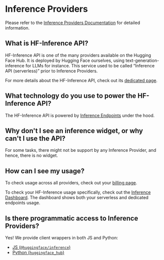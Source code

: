 # Inference Providers

Please refer to the [Inference Providers Documentation](https://huggingface.co/docs/inference-providers) for detailed information.

## What is HF-Inference API?

HF-Inference API is one of the many providers available on the Hugging Face Hub.
It is deployed by Hugging Face ourselves, using text-generation-inference for LLMs for instance. This service used to be called “Inference API (serverless)” prior to Inference Providers. 

For more details about the HF-Inference API, check out its [dedicated page](https://huggingface.co/docs/inference-providers/providers/hf-inference).

## What technology do you use to power the HF-Inference API?

The HF-Inference API is powered by [Inference Endpoints](https://huggingface.co/docs/inference-endpoints/index) under the hood.

## Why don't I see an inference widget, or why can't I use the API?

For some tasks, there might not be support by any Inference Provider, and hence, there is no widget.

## How can I see my usage?

To check usage across all providers, check out your [billing page](https://huggingface.co/settings/billing).

To check your HF-Inference usage specifically, check out the [Inference Dashboard](https://ui.endpoints.huggingface.co/endpoints). The dashboard shows both your serverless and dedicated endpoints usage.

## Is there programmatic access to Inference Providers?

Yes! We provide client wrappers in both JS and Python:
- [JS (`@huggingface/inference`)](https://huggingface.co/docs/huggingface.js/inference/classes/InferenceClient)
- [Python (`huggingface_hub`)](https://huggingface.co/docs/huggingface_hub/guides/inference)
